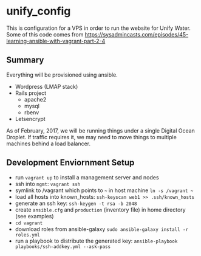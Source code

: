 # unify_config
This is configuration for a VPS in order to run the website for Unify Water.
Some of this code comes from https://sysadmincasts.com/episodes/45-learning-ansible-with-vagrant-part-2-4


## Summary

 Everything will be provisioned using ansible.

 - Wordpress (LMAP stack)
 - Rails project
    - apache2
    - mysql
    - rbenv
 - Letsencrypt

As of February, 2017, we will be running things under a single Digital Ocean Droplet. If traffic requires it, we may need to move things to multiple machines behind a load balancer.


## Development Enviornment Setup

 - run `vagrant up` to install a management server and nodes
 - ssh into `mgmt`: `vagrant ssh`
 - symlink to /vagrant which points to `~` in host machine `ln -s /vagrant ~`
 - load all hosts into known_hosts: `ssh-keyscan web1 >> .ssh/known_hosts`
 - generate an ssh key: `ssh-keygen -t rsa -b 2048`
 - create `ansible.cfg` and `production` (inventory file) in home directory (see examples)
 - `cd vagrant`
 - download roles from ansible-galaxy `sudo ansible-galaxy install -r roles.yml`
 - run a playbook to distribute the generated key: `ansible-playbook playbooks/ssh-addkey.yml --ask-pass`
